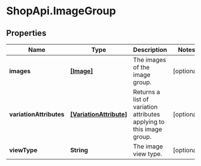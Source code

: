 # ShopApi.ImageGroup

## Properties
Name | Type | Description | Notes
------------ | ------------- | ------------- | -------------
**images** | [**[Image]**](Image.md) | The images of the image group. | [optional] 
**variationAttributes** | [**[VariationAttribute]**](VariationAttribute.md) | Returns a list of variation attributes applying to this image group. | [optional] 
**viewType** | **String** | The image view type. | [optional] 


